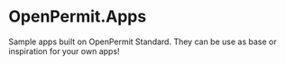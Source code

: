 # OpenPermit.Apps
Sample apps built on OpenPermit Standard. They can be use as base or inspiration for your own apps!
